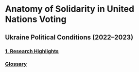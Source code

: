 # Anatomy of Solidarity in United Nations Voting
## Ukraine Political Conditions (2022–2023)
### [1. Research Highlights](https://sobolsky.github.io/upc/)
### [Glossary](https://sobolsky.github.io/un/glossary)
